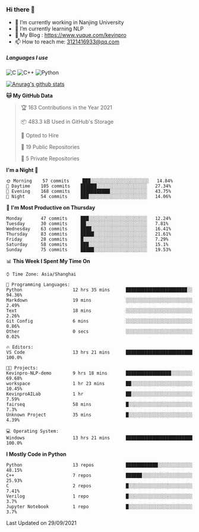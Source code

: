 ### Hi there 👋

- 🔭 I’m currently working in Nanjing University
- 🌱 I’m currently learning NLP
- 👯 My Blog : https://www.yuque.com/kevinpro
- 📫 How to reach me: 3121416933@qq.com

##### Languages I use
![C](https://img.shields.io/badge/-C-000000?style=flat&logo=c)
![C++](https://img.shields.io/badge/-C++-000000?style=flat&logo=c%2B%2B)
![Python](https://img.shields.io/badge/-Python-000000?style=flat&logo=python)

[![Anurag's github stats](https://github-readme-stats.vercel.app/api?username=Ricardokevins)](https://github.com/anuraghazra/github-readme-stats)

<!--START_SECTION:waka-->
**🐱 My GitHub Data** 

> 🏆 163 Contributions in the Year 2021
 > 
> 📦 483.3 kB Used in GitHub's Storage 
 > 
> 💼 Opted to Hire
 > 
> 📜 19 Public Repositories 
 > 
> 🔑 5 Private Repositories  
 > 
**I'm a Night 🦉** 

```text
🌞 Morning    57 commits     ███░░░░░░░░░░░░░░░░░░░░░░   14.84% 
🌆 Daytime    105 commits    ██████░░░░░░░░░░░░░░░░░░░   27.34% 
🌃 Evening    168 commits    ███████████░░░░░░░░░░░░░░   43.75% 
🌙 Night      54 commits     ███░░░░░░░░░░░░░░░░░░░░░░   14.06%

```
📅 **I'm Most Productive on Thursday** 

```text
Monday       47 commits     ███░░░░░░░░░░░░░░░░░░░░░░   12.24% 
Tuesday      30 commits     ██░░░░░░░░░░░░░░░░░░░░░░░   7.81% 
Wednesday    63 commits     ████░░░░░░░░░░░░░░░░░░░░░   16.41% 
Thursday     83 commits     █████░░░░░░░░░░░░░░░░░░░░   21.61% 
Friday       28 commits     █░░░░░░░░░░░░░░░░░░░░░░░░   7.29% 
Saturday     58 commits     ███░░░░░░░░░░░░░░░░░░░░░░   15.1% 
Sunday       75 commits     █████░░░░░░░░░░░░░░░░░░░░   19.53%

```


📊 **This Week I Spent My Time On** 

```text
⌚︎ Time Zone: Asia/Shanghai

💬 Programming Languages: 
Python                   12 hrs 35 mins      ███████████████████████░░   94.36% 
Markdown                 19 mins             ░░░░░░░░░░░░░░░░░░░░░░░░░   2.49% 
Text                     18 mins             ░░░░░░░░░░░░░░░░░░░░░░░░░   2.26% 
Git Config               6 mins              ░░░░░░░░░░░░░░░░░░░░░░░░░   0.86% 
Other                    0 secs              ░░░░░░░░░░░░░░░░░░░░░░░░░   0.02%

🔥 Editors: 
VS Code                  13 hrs 21 mins      █████████████████████████   100.0%

🐱‍💻 Projects: 
Kevinpro-NLP-demo        9 hrs 18 mins       █████████████████░░░░░░░░   69.68% 
workspace                1 hr 23 mins        ██░░░░░░░░░░░░░░░░░░░░░░░   10.45% 
KevinproAILab            1 hr                ██░░░░░░░░░░░░░░░░░░░░░░░   7.59% 
fairseq                  58 mins             █░░░░░░░░░░░░░░░░░░░░░░░░   7.3% 
Unknown Project          35 mins             █░░░░░░░░░░░░░░░░░░░░░░░░   4.39%

💻 Operating System: 
Windows                  13 hrs 21 mins      █████████████████████████   100.0%

```

**I Mostly Code in Python** 

```text
Python                   13 repos            ████████████░░░░░░░░░░░░░   48.15% 
C++                      7 repos             ██████░░░░░░░░░░░░░░░░░░░   25.93% 
C                        2 repos             █░░░░░░░░░░░░░░░░░░░░░░░░   7.41% 
Verilog                  1 repo              █░░░░░░░░░░░░░░░░░░░░░░░░   3.7% 
Jupyter Notebook         1 repo              █░░░░░░░░░░░░░░░░░░░░░░░░   3.7%

```



 Last Updated on 29/09/2021
<!--END_SECTION:waka-->
